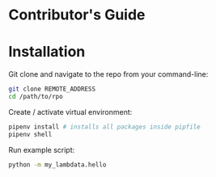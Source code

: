 # Contributor's Guide


# Installation

Git clone and navigate to the repo from your command-line:

```sh
git clone REMOTE_ADDRESS
cd /path/to/rpo
```

Create / activate virtual environment:

```sh
pipenv install # installs all packages inside pipfile
pipenv shell
```

Run example script:

```sh
python -m my_lambdata.hello
```